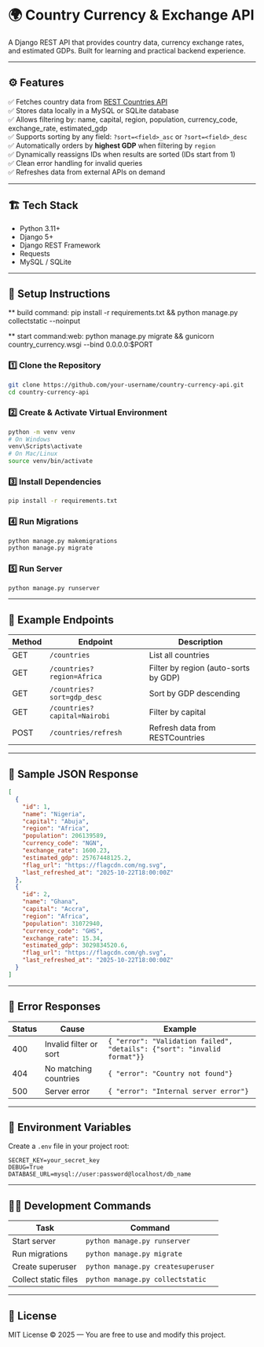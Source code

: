 
# 🌍 Country Currency & Exchange API

A Django REST API that provides country data, currency exchange rates, and estimated GDPs.
Built for learning and practical backend experience.

---

## ⚙️ Features

✅ Fetches country data from [REST Countries API](https://restcountries.com/v2/all?fields=name,capital,region,population,flag,currencies)  
✅ Stores data locally in a MySQL or SQLite database  
✅ Allows filtering by: name, capital, region, population, currency_code, exchange_rate, estimated_gdp  
✅ Supports sorting by any field: `?sort=<field>_asc` or `?sort=<field>_desc`  
✅ Automatically orders by **highest GDP** when filtering by `region`  
✅ Dynamically reassigns IDs when results are sorted (IDs start from 1)  
✅ Clean error handling for invalid queries  
✅ Refreshes data from external APIs on demand  

---

## 🏗️ Tech Stack

- Python 3.11+
- Django 5+
- Django REST Framework
- Requests
- MySQL / SQLite

---

## 🚀 Setup Instructions
** build command: pip install -r requirements.txt && python manage.py collectstatic --noinput

** start command:web: python manage.py migrate  && gunicorn country_currency.wsgi --bind 0.0.0.0:$PORT

### 1️⃣ Clone the Repository
```bash
git clone https://github.com/your-username/country-currency-api.git
cd country-currency-api
```

### 2️⃣ Create & Activate Virtual Environment
```bash
python -m venv venv
# On Windows
venv\Scripts\activate
# On Mac/Linux
source venv/bin/activate
```

### 3️⃣ Install Dependencies
```bash
pip install -r requirements.txt
```

### 4️⃣ Run Migrations
```bash
python manage.py makemigrations
python manage.py migrate
```

### 5️⃣ Run Server
```bash
python manage.py runserver
```

---

## 🧠 Example Endpoints

| Method | Endpoint | Description |
|--------|-----------|--------------|
| GET | `/countries` | List all countries |
| GET | `/countries?region=Africa` | Filter by region (auto-sorts by GDP) |
| GET | `/countries?sort=gdp_desc` | Sort by GDP descending |
| GET | `/countries?capital=Nairobi` | Filter by capital |
| POST | `/countries/refresh` | Refresh data from RESTCountries |

---

## 🧾 Sample JSON Response

```json
[
  {
    "id": 1,
    "name": "Nigeria",
    "capital": "Abuja",
    "region": "Africa",
    "population": 206139589,
    "currency_code": "NGN",
    "exchange_rate": 1600.23,
    "estimated_gdp": 25767448125.2,
    "flag_url": "https://flagcdn.com/ng.svg",
    "last_refreshed_at": "2025-10-22T18:00:00Z"
  },
  {
    "id": 2,
    "name": "Ghana",
    "capital": "Accra",
    "region": "Africa",
    "population": 31072940,
    "currency_code": "GHS",
    "exchange_rate": 15.34,
    "estimated_gdp": 3029834520.6,
    "flag_url": "https://flagcdn.com/gh.svg",
    "last_refreshed_at": "2025-10-22T18:00:00Z"
  }
]
```

---

## 🧩 Error Responses

| Status | Cause | Example |
|--------|--------|----------|
| 400 | Invalid filter or sort | `{ "error": "Validation failed", "details": {"sort": "invalid format"}}` |
| 404 | No matching countries | `{ "error": "Country not found"}` |
| 500 | Server error | `{ "error": "Internal server error"}` |

---

## 🧰 Environment Variables

Create a `.env` file in your project root:
```
SECRET_KEY=your_secret_key
DEBUG=True
DATABASE_URL=mysql://user:password@localhost/db_name
```

---

## 🧑‍💻 Development Commands

| Task | Command |
|------|----------|
| Start server | `python manage.py runserver` |
| Run migrations | `python manage.py migrate` |
| Create superuser | `python manage.py createsuperuser` |
| Collect static files | `python manage.py collectstatic` |

---

## 📜 License

MIT License © 2025 — You are free to use and modify this project.
